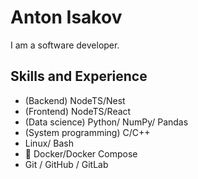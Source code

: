 # Anton Isakov
I am a software developer. 

## Skills and Experience
- (Backend) NodeTS/Nest
- (Frontend) NodeTS/React
- (Data science) Python/ NumPy/ Pandas
- (System programming) C/C++
- Linux/ Bash
- :whale: Docker/Docker Compose
- Git / GitHub / GitLab
